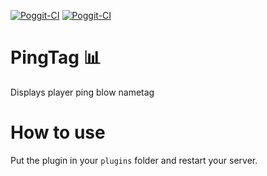 [![Poggit-CI](https://poggit.pmmp.io/shield.api/PingTag)](https://poggit.pmmp.io/p/PingTag) [![Poggit-CI](https://poggit.pmmp.io/shield.dl.total/PingTag)](https://poggit.pmmp.io/p/PingTag)

# PingTag 📊
Displays player ping blow nametag

# How to use
Put the plugin in your `plugins` folder and restart your server.
